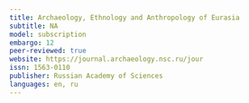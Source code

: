 ```yaml
---
title: Archaeology, Ethnology and Anthropology of Eurasia
subtitle: NA
model: subscription
embargo: 12
peer-reviewed: true
website: https://journal.archaeology.nsc.ru/jour
issn: 1563-0110
publisher: Russian Academy of Sciences
languages: en, ru
---
```

